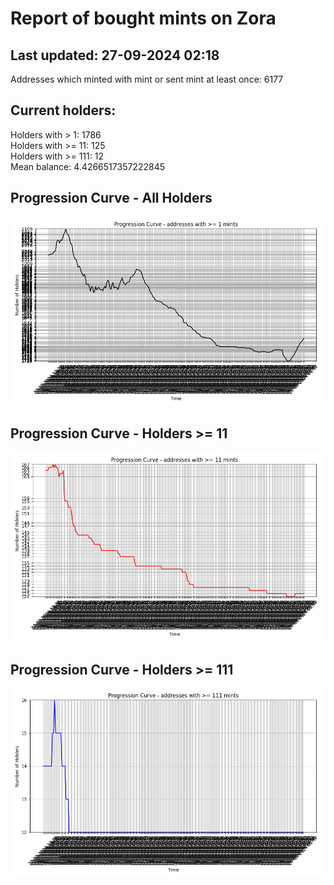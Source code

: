# Report of bought mints on Zora
## Last updated: 27-09-2024 02:18
Addresses which minted with mint or sent mint at least once: 6177

## Current holders:
Holders with > 1: 1786  
Holders with >= 11: 125  
Holders with >= 111: 12  
Mean balance: 4.4266517357222845  

## Progression Curve - All Holders
![addresses with >= 1 mint](progression_curve_all.png)
## Progression Curve - Holders >= 11
![addresses with >= 11 mints](progression_curve_gt_11.png)
## Progression Curve - Holders >= 111
![addresses with >= 111 mints](progression_curve_gt_111.png)
